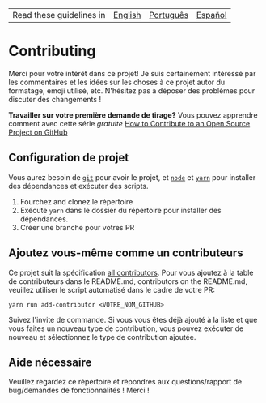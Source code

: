 <table>
    <tr>
        <!-- Do not translate this table -->
        <td> Read these guidelines in </td>
        <td><a href="/CONTRIBUTING.md">English</a></td>
        <td><a href="/docs/pt-BR/CONTRIBUTING.md">Português</a></td>
        <td><a href="/docs/es-ES/CONTRIBUTING.md">Español</a></td>
    </tr>
</table>

# Contributing

Merci pour votre intérêt dans ce projet! Je suis certainement intéressé par les commentaires et les idées sur les choses à ce projet autor du formatage, emoji utilisé, etc.
N'hésitez pas à déposer des problèmes pour discuter des changements !

**Travailler sur votre première demande de tirage?** Vous pouvez apprendre comment avec cette série *gratuite*
[How to Contribute to an Open Source Project on GitHub][egghead]

## Configuration de projet

Vous aurez besoin de [`git`](https://git-scm.com/) pour avoir le projet, et [`node`](https://nodejs.org/en/) et
[`yarn`](https://yarnpkg.com/) pour installer des dépendances et exécuter des scripts.

1. Fourchez and clonez le répertoire
2. Exécute `yarn` dans le dossier du répertoire pour installer des dépendances.
3. Créer une branche pour votres PR

## Ajoutez vous-même comme un contributeurs

Ce projet suit la spécification [all contributors][all-contributors]. Pour vous ajoutez à la table de contributeurs dans le README.md, 
contributors on the README.md, veuillez utiliser le script automatisé dans le cadre de votre PR:

```console
yarn run add-contributor <VOTRE_NOM_GITHUB>
```

Suivez l'invite de commande. Si vous vous êtes déjà ajouté à la liste et que vous faites un nouveau type de contribution, vous pouvez exécuter de nouveau et sélectionnez le type de contribution ajoutée.

## Aide nécessaire

Veuillez regardez ce répertoire et répondres aux questions/rapport de bug/demandes de fonctionnalités ! Merci !

[egghead]: https://egghead.io/series/how-to-contribute-to-an-open-source-project-on-github
[all-contributors]: https://github.com/all-contributors/all-contributors
